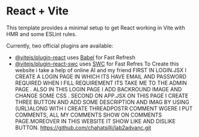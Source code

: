 # React + Vite

This template provides a minimal setup to get React working in Vite with HMR and some ESLint rules.

Currently, two official plugins are available:

- [@vitejs/plugin-react](https://github.com/vitejs/vite-plugin-react/blob/main/packages/plugin-react/README.md) uses [Babel](https://babeljs.io/) for Fast Refresh
- [@vitejs/plugin-react-swc](https://github.com/vitejs/vite-plugin-react-swc) uses [SWC](https://swc.rs/) for Fast Refres
To Create this website i take a help of online AI and my friend 
FIRST IN LOGIN.JSX
I CREATE A LOGIN PAGE IN WHICH ITS HAVE EMAIL AND PASSWORD REQUIRED WHEN I FILL REQUIREMENT ITS TAKE ME TO THE ADMIN PAGE .
ALSO IN THIS LOGIN PAGE I ADD BACKROUND IMAGE AND CHANGE SOME CSS .
SECOND ON APP.JSX
ON THIS PAGE I CREATE THREE BUTTON AND ADD SOME DESCRIPTION  AND IMAG BY USING (URL)ALONG WITH I CREATE THREADPOSTR COMMENT WGERE I PUT COMMENTS, ALL MY COMMENTS SHOW ON COMMENTS PAGE.MOREOVER IN THIS WEBSITE IT SHOW LIKE AND DISLIKE BUTTON.
https://github.com/chahatsilli/lab2advanc.git

